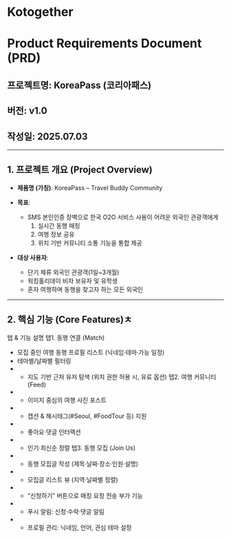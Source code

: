 # Kotogether
# **Product Requirements Document (PRD)**

## **프로젝트명:** KoreaPass (코리아패스)

## **버전:** v1.0

## **작성일:** 2025.07.03

---
## 1. 프로젝트 개요 (Project Overview)
- **제품명 (가칭)**: KoreaPass – Travel Buddy Community
- **목표**:
    - SMS 본인인증 장벽으로 한국 O2O 서비스 사용이 어려운 외국인 관광객에게
        1. 실시간 동행 매칭
        2. 여행 정보 공유
        3. 위치 기반 커뮤니티 소통
 기능을 통합 제공

- **대상 사용자**:
    - 단기 체류 외국인 관광객(1일~3개월)
    - 워킹홀리데이 비자 보유자 및 유학생
    - 혼자 여행하며 동행을 찾고자 하는 모든 외국인

---

## 2. 핵심 기능 (Core Features)ㅊ
탭 & 기능	설명
탭1. 동행 연결 (Match)	
- 모집 중인 여행 동행 프로필 리스트 (닉네임·테마·가능 일정)  
- 테마별/날짜별 필터링  
- - 지도 기반 근처 유저 탐색 (위치 권한 허용 시, 유료 옵션)
탭2. 여행 커뮤니티 (Feed)	
- - 이미지 중심의 여행 사진 포스트  
- - 캡션 & 해시태그(#Seoul, #FoodTour 등) 지원  
- - 좋아요·댓글 인터랙션  
- - 인기·최신순 정렬
탭3. 동행 모집 (Join Us)	
- - 동행 모집글 작성 (제목·날짜·장소·인원·설명) 
- - 모집글 리스트 뷰 (지역·날짜별 정렬)  
- - “신청하기” 버튼으로 매칭 요청 전송
부가 기능	
- - 푸시 알림: 신청·수락·댓글 알림  
- - 프로필 관리: 닉네임, 언어, 관심 테마 설정